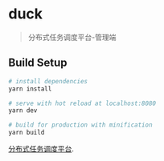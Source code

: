 # duck

> 分布式任务调度平台-管理端
## Build Setup

``` bash
# install dependencies
yarn install

# serve with hot reload at localhost:8080
yarn dev

# build for production with minification
yarn build
```


[分布式任务调度平台](https://github.com/busgo/forest).
